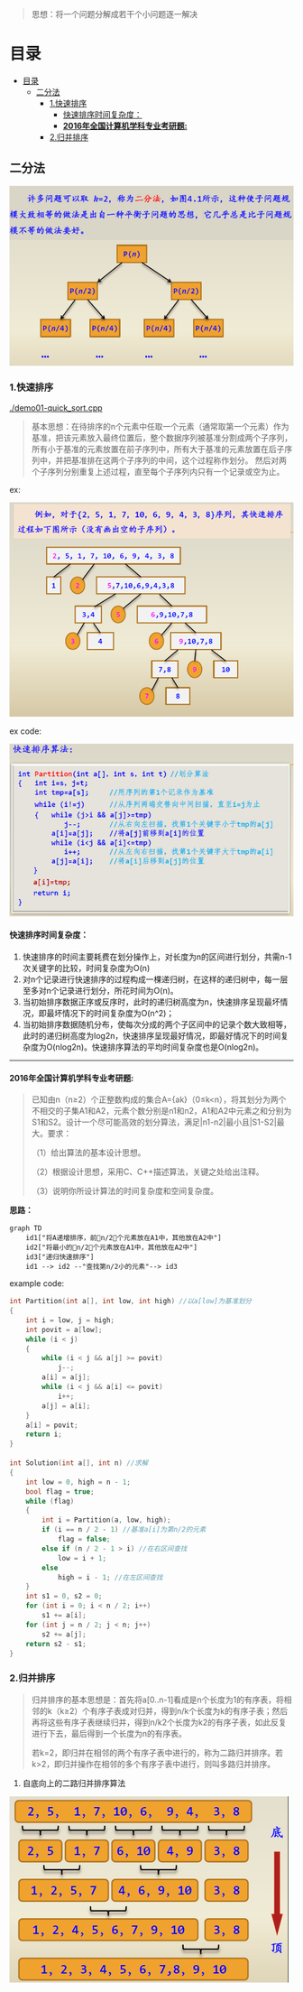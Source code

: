 > 思想：将一个问题分解成若干个小问题逐一解决
# 目录
- [目录](#目录)
  - [二分法](#二分法)
    - [1.快速排序](#1快速排序)
      - [快速排序时间复杂度：](#快速排序时间复杂度)
      - [**2016年全国计算机学科专业考研题:**](#2016年全国计算机学科专业考研题)
    - [2.归并排序](#2归并排序)


## 二分法

![二分法](./screenshots/Snipaste_2021-07-19_23-26-51.png)

### 1.快速排序

[./demo01-quick_sort.cpp](./demo01-quick_sort.cpp) 
    
>基本思想：在待排序的n个元素中任取一个元素（通常取第一个元素）作为基准，把该元素放入最终位置后，整个数据序列被基准分割成两个子序列，所有小于基准的元素放置在前子序列中，所有大于基准的元素放置在后子序列中，并把基准排在这两个子序列的中间，这个过程称作划分。
>然后对两个子序列分别重复上述过程，直至每个子序列内只有一个记录或空为止。


ex:

![ex](./screenshots/example_quick_sort.png)

ex code:

![code](./screenshots/qs.png)

#### 快速排序时间复杂度：
    
1. 快速排序的时间主要耗费在划分操作上，对长度为n的区间进行划分，共需n-1次关键字的比较，时间复杂度为O(n)
2. 对n个记录进行快速排序的过程构成一棵递归树，在这样的递归树中，每一层至多对n个记录进行划分，所花时间为O(n)。
3. 当初始排序数据正序或反序时，此时的递归树高度为n，快速排序呈现最坏情况，即最坏情况下的时间复杂度为O(n^2)；
4. 当初始排序数据随机分布，使每次分成的两个子区间中的记录个数大致相等，此时的递归树高度为log2n，快速排序呈现最好情况，即最好情况下的时间复杂度为O(nlog2n)。快速排序算法的平均时间复杂度也是O(nlog2n)。

-----------------------
#### **2016年全国计算机学科专业考研题:**

> 已知由n（n≥2）个正整数构成的集合A={ak}（0≤k<n），将其划分为两个不相交的子集A1和A2，元素个数分别是n1和n2，A1和A2中元素之和分别为S1和S2。设计一个尽可能高效的划分算法，满足|n1-n2|最小且|S1-S2|最大。要求：
>
>（1）给出算法的基本设计思想。
>
>（2）根据设计思想，采用C、C++描述算法，关键之处给出注释。
>
>（3）说明你所设计算法的时间复杂度和空间复杂度。

**思路：**
```mermaid
graph TD
    id1["将A递增排序，前n/2个元素放在A1中，其他放在A2中"]
    id2["将最小的n/2个元素放在A1中，其他放在A2中"]
    id3["递归快速排序"]
    id1 --> id2 --"查找第n/2小的元素"--> id3
```

example code:
```c++
int Partition(int a[], int low, int high) //以a[low]为基准划分
{
    int i = low, j = high;
    int povit = a[low];
    while (i < j)
    {
        while (i < j && a[j] >= povit)
            j--;
        a[i] = a[j];
        while (i < j && a[i] <= povit)
            i++;
        a[j] = a[i];
    }
    a[i] = povit;
    return i;
}

int Solution(int a[], int n) //求解
{
    int low = 0, high = n - 1;
    bool flag = true;
    while (flag)
    {
        int i = Partition(a, low, high);
        if (i == n / 2 - 1) //基准a[i]为第n/2的元素
            flag = false;
        else if (n / 2 - 1 > i) //在右区间查找
            low = i + 1;
        else
            high = i - 1; //在左区间查找
    }
    int s1 = 0, s2 = 0;
    for (int i = 0; i < n / 2; i++)
        s1 += a[i];
    for (int j = n / 2; j < n; j++)
        s2 += a[j];
    return s2 - s1;
}
```
### 2.归并排序

> 归并排序的基本思想是：首先将a[0..n-1]看成是n个长度为1的有序表，将相邻的k（k≥2）个有序子表成对归并，得到n/k个长度为k的有序子表；然后再将这些有序子表继续归并，得到n/k2个长度为k2的有序子表，如此反复进行下去，最后得到一个长度为n的有序表。
> 
>若k=2，即归并在相邻的两个有序子表中进行的，称为二路归并排序。若k>2，即归并操作在相邻的多个有序子表中进行，则叫多路归并排序。

1. 自底向上的二路归并排序算法

![](./screenshots/ame.png)



